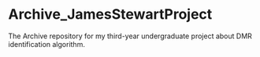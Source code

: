 # Archive_JamesStewartProject
The Archive repository for my third-year undergraduate project about DMR identification algorithm.
